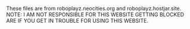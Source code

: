 These files are from roboplayz.neocities.org and roboplayz.hostjar.site. NOTE: I AM NOT RESPONSIBLE FOR THIS WEBSITE GETTING BLOCKED ARE IF YOU GET IN TROUBLE FOR USING THIS WEBSITE.
